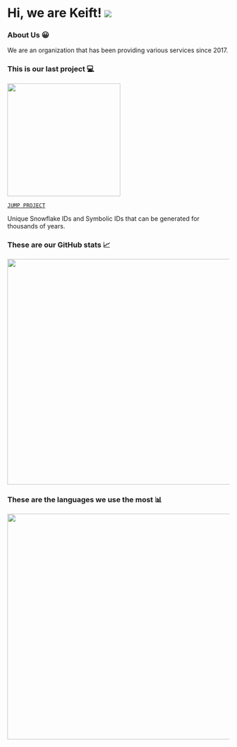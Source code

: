 # Hi, we are Keift! <img src="https://komarev.com/ghpvc?username=poifn&label=Page%20Views"/>

### About Us 😀

We are an organization that has been providing various services since 2017.

### This is our last project 💻

<img src="https://i.ibb.co/wh9kNmsD/unknown.png" width="256px"/>

[`JUMP PROJECT`](https://npmjs.com/package/uuniq)

Unique Snowflake IDs and Symbolic IDs that can be generated for thousands of years.

### These are our GitHub stats 📈

<img src="https://github-readme-stats.vercel.app/api?username=keift&show_icons=true&theme=tokyonight" width="512px"/>

### These are the languages we use the most 📊

<img src="https://github-readme-stats.vercel.app/api/top-langs?username=keift&layout=compact&theme=tokyonight" width="512px"/>
